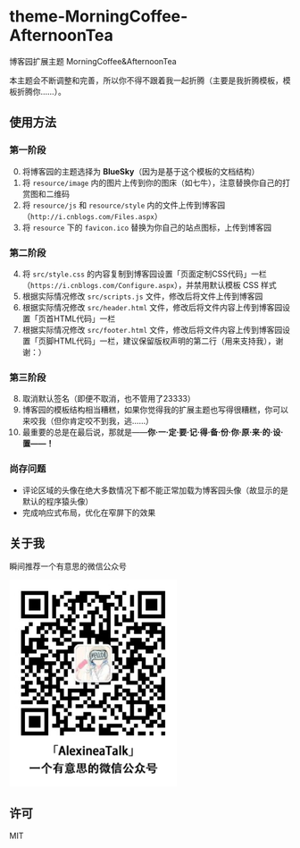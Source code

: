 # theme-MorningCoffee-AfternoonTea

博客园扩展主题 MorningCoffee&amp;AfternoonTea

本主题会不断调整和完善，所以你不得不跟着我一起折腾（主要是我折腾模板，模板折腾你……）。

## 使用方法

### 第一阶段

0. 将博客园的主题选择为 **BlueSky**（因为是基于这个模板的文档结构）
1. 将 `resource/image` 内的图片上传到你的图床（如七牛），注意替换你自己的打赏图和二维码
2. 将 `resource/js` 和 `resource/style` 内的文件上传到博客园（`http://i.cnblogs.com/Files.aspx`）
3. 将 `resource` 下的 `favicon.ico` 替换为你自己的站点图标，上传到博客园

### 第二阶段

4. 将 `src/style.css` 的内容复制到博客园设置「页面定制CSS代码」一栏（`https://i.cnblogs.com/Configure.aspx`），并禁用默认模板 CSS 样式
5. 根据实际情况修改 `src/scripts.js` 文件，修改后将文件上传到博客园
6. 根据实际情况修改 `src/header.html` 文件，修改后将文件内容上传到博客园设置「页首HTML代码」一栏
7. 根据实际情况修改 `src/footer.html` 文件，修改后将文件内容上传到博客园设置「页脚HTML代码」一栏，建议保留版权声明的第二行（用来支持我），谢谢：）

### 第三阶段

8. 取消默认签名（即便不取消，也不管用了23333）
9. 博客园的模板结构相当糟糕，如果你觉得我的扩展主题也写得很糟糕，你可以来咬我（但你肯定咬不到我，逃……）
10. 最重要的总是在最后说，那就是——**你·一·定·要·记·得·备·份·你·原·来·的·设·置——！**

### 尚存问题

+ 评论区域的头像在绝大多数情况下都不能正常加载为博客园头像（故显示的是默认的程序猿头像）
+ 完成响应式布局，优化在窄屏下的效果

## 关于我

瞬间推荐一个有意思的微信公众号

<img src="resource/image/wechat-mp.png" width="300" />

## 许可

MIT